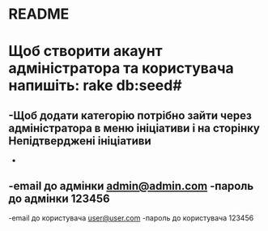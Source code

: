 # README #

# Щоб створити акаунт адміністратора та користувача напишіть: rake db:seed#
-Щоб додати категорію потрібно зайти через адміністратора в меню ініціативи і на сторінку Непідтверджені ініціативи
-
-
-email до адмінки admin@admin.com
-пароль до адмінки 123456
-
-email до користувача user@user.com
-пароль до користувача 123456